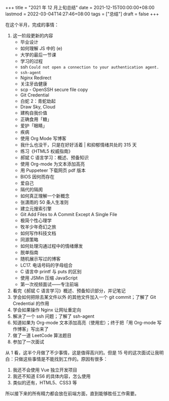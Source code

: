+++
title = "2021 年 12 月上旬总结"
date = 2021-12-15T00:00:00+08:00
lastmod = 2022-03-04T14:27:46+08:00
tags = ["总结"]
draft = false
+++

在这个半月，完成的事情：

1.  这一阶段更新的内容
    -   毕业设计
    -   如何理解 JS 中的 (e)
    -   大学的最后一节课
    -   学习的过程
    -   ssh `Could not open a connection to your authentication agent.`
    -   `ssh-agent`
    -   Nginx Redirect
    -   关注牙齿健康
    -   scp - OpenSSH secure file copy
    -   Git Credential
    -   白蛇 2：青蛇劫起
    -   Draw Sky, Cloud
    -   建构自我价值
    -   正确食用「糖」
    -   爱护「眼睛」
    -   疾病
    -   使用 Org Mode 写博客
    -   我什么也没干，只是在好好活着 | 和抑郁情绪共处的 315 天
    -   练习《HTML5 权威指南》
    -   郝斌 C 语言学习：概述、预备知识
    -   使用 Org-mode 为文本添加高亮
    -   用 Puppeteer 下载网页 pdf 版本
    -   BIOS 因何而存在
    -   爱自己
    -   隔代的隔阂
    -   如何真正理解一个新概念
    -   张潇雨的 50 条人生准则
    -   建立元搜索引擎
    -   Git Add Files to A Commit Except A Single File
    -   极简个性心理学
    -   牧羊少年奇幻之旅
    -   如何写作科技文档
    -   同源策略
    -   如何处理沟通过程中的情绪爆发
    -   脱单指南
    -   随机展示写过的博客
    -   LC17. 电话号码的字母组合
    -   C 语言中 printf 与 puts 的区别
    -   使用 JSMin 压缩 JavaScript
    -   第一次视频面试——专注前端
2.  看完《郝斌 C 语言学习》概述、预备知识部分，并记笔记
3.  学会如何把除去某文件以外 的其他文件加入一个 git commit；了解了 Git Credential 的作用
4.  学会如果操作 Nginx 让网址重定向
5.  解决了一个 ssh 问题；了解了 ssh-agent
6.  知道如果为 Org-mode 文本添加高亮（使用宏）；终于把「用 Org-mode 写作博客」写出来了
7.  做了一道 LeetCode 算法题目
8.  参加了一次面试

从 1 看，这半个月做了不少事情，这是值得高兴的。但是 15 号的这次面试让我明白：只做这些事情是不能找到工作的。原因有很多：

1.  我还不会使用 Vue 独立开发项目
2.  我还不知道 ES6 的具体内容，怎么使用
3.  类似的还有，HTML5、CSS3 等

所以接下来的所有精力都会放在前端方面，直到能够胜任工作需要。